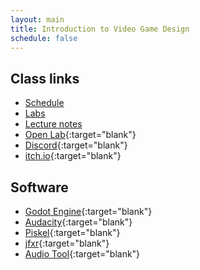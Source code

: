 ```yaml
---
layout: main
title: Introduction to Video Game Design
schedule: false
---
```


## Class links
<!-- - [Skill Tree](skill_tree){:target="blank"} -->
- [Schedule](schedule)
- [Labs](labs)
- [Lecture notes](notes)
- [Open Lab](https://openlab.bmcc.cuny.edu/mmp-270-fall-2021/){:target="blank"}
- [Discord](https://discord.com/invite/GaHnPfZUs6){:target="blank"}
- [itch.io](https://itch.io/){:target="blank"}

## Software
- [Godot Engine](https://godotengine.org/){:target="blank"}
- [Audacity](https://www.audacityteam.org/){:target="blank"}
- [Piskel](https://www.piskelapp.com/){:target="blank"}
- [jfxr](https://jfxr.frozenfractal.com/){:target="blank"}
- [Audio Tool](https://www.audiotool.com/app){:target="blank"} 
